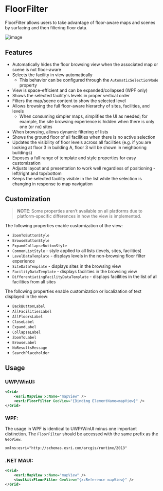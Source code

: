 # FloorFilter

FloorFilter allows users to take advantage of floor-aware maps and scenes by surfacing and then filtering floor data.

![image](https://user-images.githubusercontent.com/29742178/158746908-71a39e28-596f-44b6-9230-e2a04bdaeb9e.png)

## Features

- Automatically hides the floor browsing view when the associated map or scene is not floor-aware
- Selects the facility in view automatically
    - This behavior can be configured through the `AutomaticSelectionMode` property
- View is space-efficient and can be expanded/collapsed (WPF only)
- Shows the selected facility's levels in proper vertical order
- Filters the map/scene content to show the selected level
- Allows browsing the full floor-aware hierarchy of sites, facilities, and levels
    - When consuming simpler maps, simplifies the UI as needed; for example, the site browsing experience is hidden when there is only one (or no) sites
- When browsing, allows dynamic filtering of lists
- Shows the ground floor of all facilities when there is no active selection
- Updates the visibility of floor levels across all facilities (e.g. if you are looking at floor 3 in building A, floor 3 will be shown in neighboring buildings)
- Exposes a full range of template and style properties for easy customization
- Adjusts layout and presentation to work well regardless of positioning - left/right and top/bottom
- Keeps the selected facility visible in the list while the selection is changing in response to map navigation

## Customization

> **NOTE**: Some properties aren't available on all platforms due to platform-specific differences in how the view is implemented.

The following properties enable customization of the view:

- `ZoomToButtonStyle`
- `BrowseButtonStyle`
- `ExpandCollapseButtonStyle`
- `CommonListStyle` - style applied to all lists (levels, sites, facilities)
- `LevelDataTemplate` - displays levels in the non-browsing floor filter experience
- `SiteDataTemplate` - displays sites in the browsing view
- `FacilityDataTemplate` - displays facilities in the browsing view
- `DifferentiatingFacilityDataTemplate` - displays facilities in the list of all facilities from all sites

The following properties enable customization or localization of text displayed in the view:

- `BackButtonLabel`
- `AllFacilitiesLabel`
- `AllFloorsLabel`
- `CloseLabel`
- `ExpandLabel`
- `CollapseLabel`
- `ZoomToLabel`
- `BrowseLabel`
- `NoResultsMessage`
- `SearchPlaceholder`

## Usage

### UWP/WinUI:

```xml
<Grid>
    <esri:MapView x:Name="mapView" />
    <esri:FloorFilter GeoView="{Binding ElementName=mapView}" />
</Grid>
```

### WPF:

The usage in WPF is identical to UWP/WinUI minus one important distinction. The `FloorFilter` should be accessed with the same prefix as the `GeoView`. 

```xml
xmlns:esri="http://schemas.esri.com/arcgis/runtime/2013"
```

### .NET MAUI:

```xml
<Grid>
    <esri:MapView x:Name="mapView" />
    <toolkit:FloorFilter GeoView="{x:Reference mapView}" />
</Grid>
```
